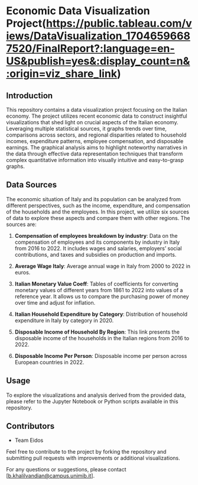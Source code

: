 # Economic Data Visualization Project(https://public.tableau.com/views/DataVisualization_17046596687520/FinalReport?:language=en-US&publish=yes&:display_count=n&:origin=viz_share_link)

## Introduction

This repository contains a data visualization project focusing on the Italian economy. The project utilizes recent economic data to construct insightful visualizations that shed light on crucial aspects of the Italian economy. Leveraging multiple statistical sources, it graphs trends over time, comparisons across sectors, and regional disparities related to household incomes, expenditure patterns, employee compensation, and disposable earnings. The graphical analysis aims to highlight noteworthy narratives in the data through effective data representation techniques that transform complex quantitative information into visually intuitive and easy-to-grasp graphs.

## Data Sources

The economic situation of Italy and its population can be analyzed from different perspectives, such as the income, expenditure, and compensation of the households and the employees. In this project, we utilize six sources of data to explore these aspects and compare them with other regions. The sources are:

1. **Compensation of employees breakdown by industry**: Data on the compensation of employees and its components by industry in Italy from 2016 to 2022. It includes wages and salaries, employers’ social contributions, and taxes and subsidies on production and imports.

2. **Average Wage Italy**: Average annual wage in Italy from 2000 to 2022 in euros.

3. **Italian Monetary Value Coeff**: Tables of coefficients for converting monetary values of different years from 1861 to 2022 into values of a reference year. It allows us to compare the purchasing power of money over time and adjust for inflation.

4. **Italian Household Expenditure by Category**: Distribution of household expenditure in Italy by category in 2020.

5. **Disposable Income of Household By Region**: This link presents the disposable income of the households in the Italian regions from 2016 to 2022.

6. **Disposable Income Per Person**: Disposable income per person across European countries in 2022.

## Usage

To explore the visualizations and analysis derived from the provided data, please refer to the Jupyter Notebook or Python scripts available in this repository.

## Contributors

- Team Eidos

Feel free to contribute to the project by forking the repository and submitting pull requests with improvements or additional visualizations. 

For any questions or suggestions, please contact [b.khalilvandian@campus.unimib.it].
